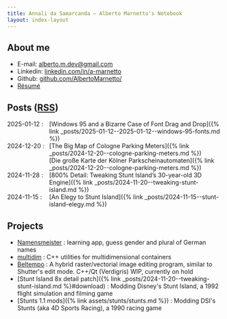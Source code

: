 ```yaml
---
title: Annali da Samarcanda – Alberto Marnetto's Notebook
layout: index-layout
---
```


## About me

* E-mail: [alberto.m.dev@gmail.com](mailto:alberto.m.dev@gmail.com)
* Linkedin: [linkedin.com/in/a-marnetto](https://linkedin.com/in/a-marnetto)
* Github: [github.com/AlbertoMarnetto/](https://github.com/AlbertoMarnetto/)
* [Résumé](assets/index/cv-alberto-marnetto.pdf)

## Posts ([RSS](assets/index/rss.xml))

<style type="text/css" rel="stylesheet">
html
{
       /* https://stackoverflow.com/a/64369323 */
       text-size-adjust: none;
       -webkit-text-size-adjust: none;
}
</style>

 <span style="display: flex;"> <span style="flex: 0 0 7em;">2025-01-12 :</span> [Windows 95 and a Bizarre Case of Font Drag and Drop]({% link _posts/2025-01-12--2025-01-12--windows-95-fonts.md %}) </span>
 <span style="display: flex;"> <span style="flex: 0 0 7em;">2024-12-20 :</span> [The Big Map of Cologne Parking Meters]({% link _posts/2024-12-20--cologne-parking-meters.md %}) </span>
 <span style="display: flex;"> <span style="flex: 0 0 7em; visibility: hidden;">2024-12-20 :</span> [Die große Karte der Kölner Parkscheinautomaten]({% link _posts/2024-12-20--cologne-parking-meters.md %}) </span>
 <span style="display: flex;"> <span style="flex: 0 0 7em;">2024-11-28 :</span> [800% Detail: Tweaking Stunt Island’s 30-year-old 3D Engine]({% link _posts/2024-11-20--tweaking-stunt-island.md %}) </span>
 <span style="display: flex;"> <span style="flex: 0 0 7em;">2024-11-15 :</span> [An Elegy to Stunt Island]({% link _posts/2024-11-15--stunt-island-elegy.md %}) </span>

## Projects

* [Namensmeister](https://play.google.com/store/apps/details?id=marnetto.namensmeister) : learning app, guess gender and plural of German names
* [multidim](https://github.com/AlbertoMarnetto/multidim) :  C++ utilities for multidimensional containers
* [Beltempo](https://github.com/AlbertoMarnetto/beltempo) :  A hybrid raster/vectorial image editing program, similar to Shutter's edit mode. C++/Qt (Verdigris) WIP, currently on hold
* [Stunt Island 8x detail patch]({% link _posts/2024-11-20--tweaking-stunt-island.md %}#download) : Modding Disney's Stunt Island, a 1992 flight simulation and filming game
* [Stunts 1.1 mods]({% link assets/stunts/stunts.md %}) : Modding DSI's Stunts (aka 4D Sports Racing), a 1990 racing game
